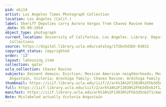 ```yaml
---
pid: obj14
artist: Los Angeles Times Photograph Collection
location: Los Angeles (Calif.)
label: Sheriff Deputies carry Aurora Vargas from Chavez Ravine home
_date: 05-09-1954
object_type: photograph
current_location: University of California, Los Angeles. Library. Department of Special
  Collections
source: https://digital.library.ucla.edu/catalog/1f2bn5d3bh-03031
copyright_status: copyrighted
order: '13'
layout: lahousing_item
collection: qatar
ucla_collection: Chavez Ravine
subjects: Eminent domain; Eviction; Mexican American neighborhoods; Mexican Americans;
  Angustaín, Victoria; Arechiga family; Chavez Ravine; Aréchiga Family; Sheriffs
thumbnail: https://iiif.library.ucla.edu/iiif/2/ark%3A%2F13030%2Fhb3d5nb2f1/full/250,/0/default.jpg
full: https://iiif.library.ucla.edu/iiif/2/ark%3A%2F13030%2Fhb3d5nb2f1/full/full/0/default.jpg
manifest: https://iiif.library.ucla.edu/ark%3A%2F13030%2Fhb3d5nb2f1/manifest
Note: Mislabeled actually Victoria Angustaín
---
```

